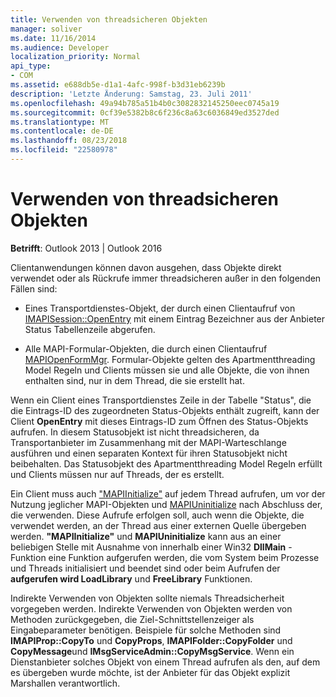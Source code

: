```yaml
---
title: Verwenden von threadsicheren Objekten
manager: soliver
ms.date: 11/16/2014
ms.audience: Developer
localization_priority: Normal
api_type:
- COM
ms.assetid: e688db5e-d1a1-4afc-998f-b3d31eb6239b
description: 'Letzte Änderung: Samstag, 23. Juli 2011'
ms.openlocfilehash: 49a94b785a51b4b0c3082832145250eec0745a19
ms.sourcegitcommit: 0cf39e5382b8c6f236c8a63c6036849ed3527ded
ms.translationtype: MT
ms.contentlocale: de-DE
ms.lasthandoff: 08/23/2018
ms.locfileid: "22580978"
---
```

# <a name="using-thread-safe-objects"></a>Verwenden von threadsicheren Objekten

  
  
**Betrifft**: Outlook 2013 | Outlook 2016 
  
Clientanwendungen können davon ausgehen, dass Objekte direkt verwendet oder als Rückrufe immer threadsicheren außer in den folgenden Fällen sind:
  
- Eines Transportdienstes-Objekt, der durch einen Clientaufruf von [IMAPISession::OpenEntry](imapisession-openentry.md) mit einem Eintrag Bezeichner aus der Anbieter Status Tabellenzeile abgerufen. 
    
- Alle MAPI-Formular-Objekten, die durch einen Clientaufruf [MAPIOpenFormMgr](mapiopenformmgr.md). Formular-Objekte gelten des Apartmentthreading Model Regeln und Clients müssen sie und alle Objekte, die von ihnen enthalten sind, nur in dem Thread, die sie erstellt hat.
    
Wenn ein Client eines Transportdienstes Zeile in der Tabelle "Status", die die Eintrags-ID des zugeordneten Status-Objekts enthält zugreift, kann der Client **OpenEntry** mit dieses Eintrags-ID zum Öffnen des Status-Objekts aufrufen. In diesem Statusobjekt ist nicht threadsicheren, da Transportanbieter im Zusammenhang mit der MAPI-Warteschlange ausführen und einen separaten Kontext für ihren Statusobjekt nicht beibehalten. Das Statusobjekt des Apartmentthreading Model Regeln erfüllt und Clients müssen nur auf Threads, der es erstellt. 
  
Ein Client muss auch ["MAPIInitialize"](mapiinitialize.md) auf jedem Thread aufrufen, um vor der Nutzung jeglicher MAPI-Objekten und [MAPIUninitialize](mapiuninitialize.md) nach Abschluss der, die verwenden. Diese Aufrufe erfolgen soll, auch wenn die Objekte, die verwendet werden, an der Thread aus einer externen Quelle übergeben werden. **"MAPIInitialize"** und **MAPIUninitialize** kann aus an einer beliebigen Stelle mit Ausnahme von innerhalb einer Win32 **DllMain** -Funktion eine Funktion aufgerufen werden, die vom System beim Prozesse und Threads initialisiert und beendet sind oder beim Aufrufen der **aufgerufen wird LoadLibrary** und **FreeLibrary** Funktionen. 
  
Indirekte Verwenden von Objekten sollte niemals Threadsicherheit vorgegeben werden. Indirekte Verwenden von Objekten werden von Methoden zurückgegeben, die Ziel-Schnittstellenzeiger als Eingabeparameter benötigen. Beispiele für solche Methoden sind **IMAPIProp::CopyTo** und **CopyProps**, **IMAPIFolder::CopyFolder** und **CopyMessage**und **IMsgServiceAdmin::CopyMsgService**. Wenn ein Dienstanbieter solches Objekt von einem Thread aufrufen als den, auf dem es übergeben wurde möchte, ist der Anbieter für das Objekt explizit Marshallen verantwortlich.
  

